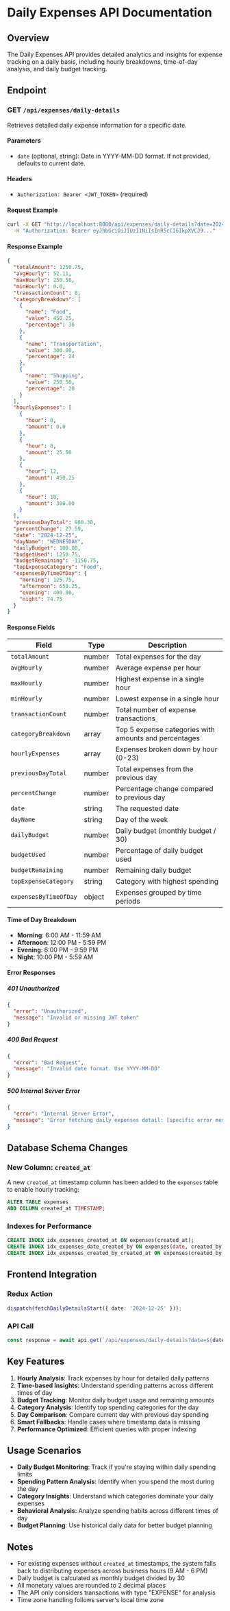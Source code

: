 # Daily Expenses API Documentation

## Overview
The Daily Expenses API provides detailed analytics and insights for expense tracking on a daily basis, including hourly breakdowns, time-of-day analysis, and daily budget tracking.

## Endpoint

### GET `/api/expenses/daily-details`

Retrieves detailed daily expense information for a specific date.

#### Parameters
- `date` (optional, string): Date in YYYY-MM-DD format. If not provided, defaults to current date.

#### Headers
- `Authorization: Bearer <JWT_TOKEN>` (required)

#### Request Example
```bash
curl -X GET "http://localhost:8080/api/expenses/daily-details?date=2024-12-25" \
  -H "Authorization: Bearer eyJhbGciOiJIUzI1NiIsInR5cCI6IkpXVCJ9..."
```

#### Response Example
```json
{
  "totalAmount": 1250.75,
  "avgHourly": 52.11,
  "maxHourly": 250.50,
  "minHourly": 0.0,
  "transactionCount": 8,
  "categoryBreakdown": [
    {
      "name": "Food",
      "value": 450.25,
      "percentage": 36
    },
    {
      "name": "Transportation",
      "value": 300.00,
      "percentage": 24
    },
    {
      "name": "Shopping",
      "value": 250.50,
      "percentage": 20
    }
  ],
  "hourlyExpenses": [
    {
      "hour": 0,
      "amount": 0.0
    },
    {
      "hour": 8,
      "amount": 25.50
    },
    {
      "hour": 12,
      "amount": 450.25
    },
    {
      "hour": 18,
      "amount": 300.00
    }
  ],
  "previousDayTotal": 980.30,
  "percentChange": 27.59,
  "date": "2024-12-25",
  "dayName": "WEDNESDAY",
  "dailyBudget": 100.00,
  "budgetUsed": 1250.75,
  "budgetRemaining": -1150.75,
  "topExpenseCategory": "Food",
  "expensesByTimeOfDay": {
    "morning": 125.75,
    "afternoon": 650.25,
    "evening": 400.00,
    "night": 74.75
  }
}
```

#### Response Fields

| Field | Type | Description |
|-------|------|-------------|
| `totalAmount` | number | Total expenses for the day |
| `avgHourly` | number | Average expense per hour |
| `maxHourly` | number | Highest expense in a single hour |
| `minHourly` | number | Lowest expense in a single hour |
| `transactionCount` | number | Total number of expense transactions |
| `categoryBreakdown` | array | Top 5 expense categories with amounts and percentages |
| `hourlyExpenses` | array | Expenses broken down by hour (0-23) |
| `previousDayTotal` | number | Total expenses from the previous day |
| `percentChange` | number | Percentage change compared to previous day |
| `date` | string | The requested date |
| `dayName` | string | Day of the week |
| `dailyBudget` | number | Daily budget (monthly budget / 30) |
| `budgetUsed` | number | Percentage of daily budget used |
| `budgetRemaining` | number | Remaining daily budget |
| `topExpenseCategory` | string | Category with highest spending |
| `expensesByTimeOfDay` | object | Expenses grouped by time periods |

#### Time of Day Breakdown

- **Morning**: 6:00 AM - 11:59 AM
- **Afternoon**: 12:00 PM - 5:59 PM  
- **Evening**: 6:00 PM - 9:59 PM
- **Night**: 10:00 PM - 5:59 AM

#### Error Responses

##### 401 Unauthorized
```json
{
  "error": "Unauthorized",
  "message": "Invalid or missing JWT token"
}
```

##### 400 Bad Request
```json
{
  "error": "Bad Request",
  "message": "Invalid date format. Use YYYY-MM-DD"
}
```

##### 500 Internal Server Error
```json
{
  "error": "Internal Server Error",
  "message": "Error fetching daily expenses detail: [specific error message]"
}
```

## Database Schema Changes

### New Column: `created_at`
A new `created_at` timestamp column has been added to the `expenses` table to enable hourly tracking:

```sql
ALTER TABLE expenses 
ADD COLUMN created_at TIMESTAMP;
```

### Indexes for Performance
```sql
CREATE INDEX idx_expenses_created_at ON expenses(created_at);
CREATE INDEX idx_expenses_date_created_by ON expenses(date, created_by);
CREATE INDEX idx_expenses_created_by_created_at ON expenses(created_by, created_at);
```

## Frontend Integration

### Redux Action
```typescript
dispatch(fetchDailyDetailsStart({ date: '2024-12-25' }));
```

### API Call
```typescript
const response = await api.get(`/api/expenses/daily-details?date=${date}`);
```

## Key Features

1. **Hourly Analysis**: Track expenses by hour for detailed daily patterns
2. **Time-based Insights**: Understand spending patterns across different times of day
3. **Budget Tracking**: Monitor daily budget usage and remaining amounts
4. **Category Analysis**: Identify top spending categories for the day
5. **Day Comparison**: Compare current day with previous day spending
6. **Smart Fallbacks**: Handle cases where timestamp data is missing
7. **Performance Optimized**: Efficient queries with proper indexing

## Usage Scenarios

- **Daily Budget Monitoring**: Track if you're staying within daily spending limits
- **Spending Pattern Analysis**: Identify when you spend the most during the day
- **Category Insights**: Understand which categories dominate your daily expenses
- **Behavioral Analysis**: Analyze spending habits across different times of day
- **Budget Planning**: Use historical daily data for better budget planning

## Notes

- For existing expenses without `created_at` timestamps, the system falls back to distributing expenses across business hours (9 AM - 6 PM)
- Daily budget is calculated as monthly budget divided by 30
- All monetary values are rounded to 2 decimal places
- The API only considers transactions with type "EXPENSE" for analysis
- Time zone handling follows server's local time zone
